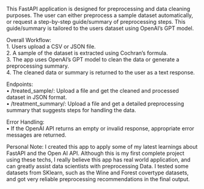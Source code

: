 This FastAPI application is designed for preprocessing and data cleaning purposes. The user can either preprocess a sample dataset automatically, or request a step-by-step guide/summary of preprocessing steps. This guide/summary is tailored to the users dataset using OpenAI’s GPT model.

Overall Workflow:  
	1.	Users upload a CSV or JSON file.  
	2.	A sample of the dataset is extracted using Cochran’s formula.  
	3.	The app uses OpenAI’s GPT model to clean the data or generate a preprocessing summary.  
	4.	The cleaned data or summary is returned to the user as a text response.

 Endpoints:  
	•	/treated_sample/: Upload a file and get the cleaned and processed dataset in JSON format.  
	•	/treatment_summary/: Upload a file and get a detailed preprocessing summary that suggests steps for handling the data.

 Error Handling:  
	•	If the OpenAI API returns an empty or invalid response, appropriate error messages are returned.

 Personal Note: I created this app to apply some of my latest learnings about FastAPI and the Open AI API. Although this is my first complete project using these techs, I really believe this app has real world application, and can greatly assist data scientists with preprocessing Data. I tested some datasets from SKlearn, such as the Wine and Forest covertype datasets, and got very reliable preprocessing recommendations in the final output.
